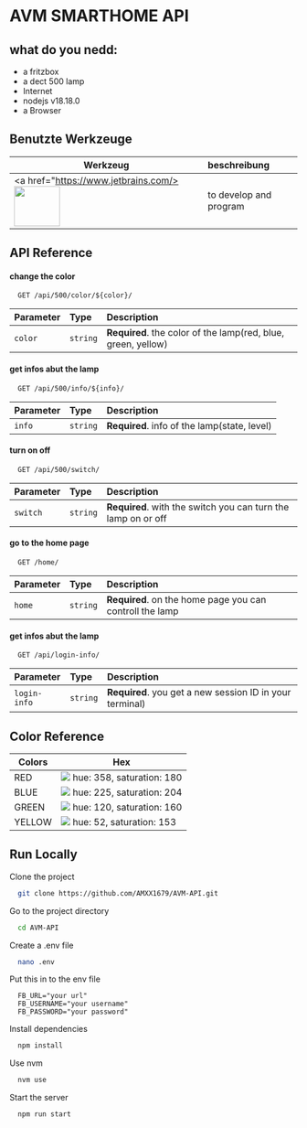 # AVM SMARTHOME API

## what do you nedd:

- a fritzbox
- a dect 500 lamp
- Internet
- nodejs v18.18.0
- a Browser

## Benutzte Werkzeuge

| Werkzeug | beschreibung |
| ---     | :--- |
| <a href="https://www.jetbrains.com/><img src="https://www.qbssoftware.de/wp-content/uploads/2022/07/JetBrains-Intellij-IDEA.png" width="80" height="70"></a> | to develop and program |
<nr>

## API Reference

#### change the color

```http
  GET /api/500/color/${color}/
```

| Parameter | Type     | Description                |
| :-------- | :------- | :------------------------- |
| `color` | `string` | **Required**. the color of the lamp(red, blue, green, yellow)|

#### get infos abut the lamp

```http
  GET /api/500/info/${info}/
```

| Parameter | Type     | Description                       |
| :-------- | :------- | :-------------------------------- |
| `info`      | `string` | **Required**. info of the lamp(state, level) |

#### turn on off

```http
  GET /api/500/switch/
```

| Parameter | Type     | Description                       |
| :-------- | :------- | :-------------------------------- |
| `switch`      | `string` | **Required**. with the switch you can turn the lamp on or off |

#### go to the home page

```http
  GET /home/
```

| Parameter | Type     | Description                       |
| :-------- | :------- | :-------------------------------- |
| `home`      | `string` | **Required**. on the home page you can controll the lamp |

#### get infos abut the lamp

```http
  GET /api/login-info/
```

| Parameter | Type     | Description                       |
| :-------- | :------- | :-------------------------------- |
| `login-info`      | `string` | **Required**. you get a new session ID in your terminal) |

## Color Reference

| Colors            | Hex                                                                |
| ----------------- | ------------------------------------------------------------------ |
| RED | ![](https://via.placeholder.com/10/ff0000?text=+) hue: 358, saturation: 180 |
| BLUE | ![](https://via.placeholder.com/10/00aaff?text=+) hue: 225, saturation: 204 |
| GREEN | ![](https://via.placeholder.com/10/3fd800?text=+) hue: 120, saturation: 160 |
| YELLOW| ![](https://via.placeholder.com/10/e8e400?text=+) hue: 52, saturation: 153 |

## Run Locally

Clone the project

```bash
  git clone https://github.com/AMXX1679/AVM-API.git
```

Go to the project directory

```bash
  cd AVM-API
```

Create a .env file

```bash
  nano .env
```

Put this in to the env file

```env
  FB_URL="your url"
  FB_USERNAME="your username"
  FB_PASSWORD="your password"

```

Install dependencies

```bash
  npm install
```

Use nvm

```bash
  nvm use
```

Start the server

```bash
  npm run start
```
